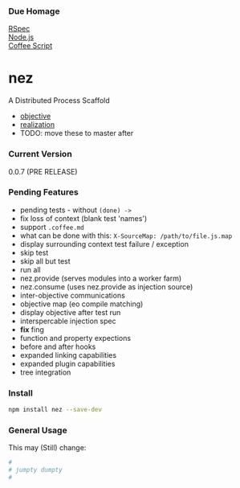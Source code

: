 ### Due Homage

[RSpec](http://rspec.info/)<br />
[Node.js](http://nodejs.org)<br />
[Coffee Script](http://coffeescript.org/)<br />


nez
===

A Distributed Process Scaffold

* [objective](https://github.com/nomilous/nez/tree/develop/src/objective)
* [realization](https://github.com/nomilous/nez/tree/develop/src/realization)
* TODO: move these to master after 


### Current Version

0.0.7 (PRE RELEASE) 


### Pending Features

* pending tests - without `(done) ->` 
* fix loss of context (blank test 'names')
* support `.coffee.md`
* what can be done with this: `X-SourceMap: /path/to/file.js.map`
* display surrounding context test failure / exception
* skip test
* skip all but test
* run all
* nez.provide (serves modules into a worker farm)
* nez.consume (uses nez.provide as injection source)
* inter-objective communications
* objective map (eo compile matching)
* display objective after test run
* interspercable injection spec
* **fix** fing
* function and property expections
* before and after hooks
* expanded linking capabilities
* expanded plugin capabilities
* tree integration

### Install

```bash
npm install nez --save-dev
```

### General Usage

This may (Still) change:


```coffee
#
# jumpty dumpty
#

```

